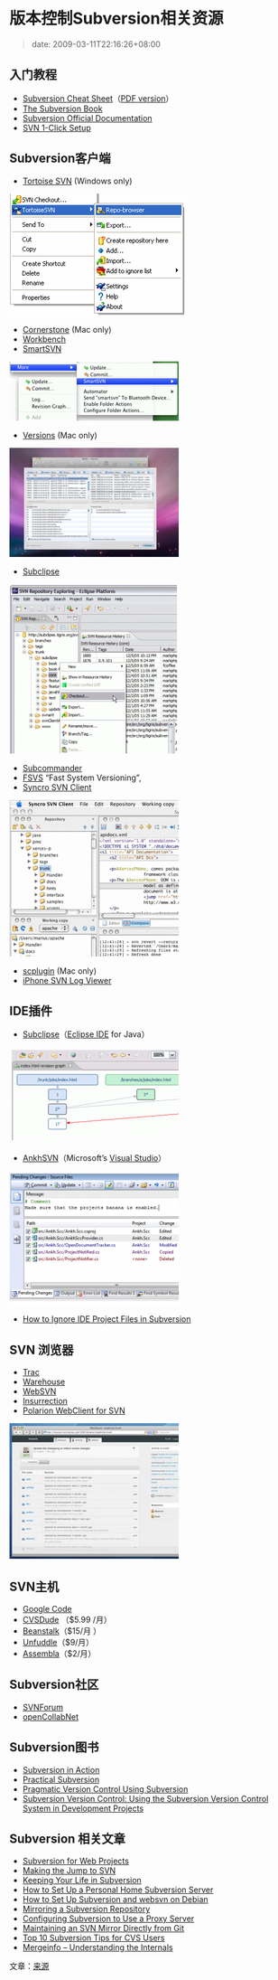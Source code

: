 # 版本控制Subversion相关资源
>date: 2009-03-11T22:16:26+08:00



## 入门教程


* [Subversion Cheat Sheet](http://www.abbeyworkshop.com/howto/misc/svn01/)（[PDF version](http://ariejan.net/upload/svncheatsheet-1.0.1.pdf)）
* [The Subversion Book](http://svnbook.red-bean.com/en/1.5/index.html)
* [Subversion Official Documentation](http://svn.collab.net/svn-doxygen/)
* [SVN 1-Click Setup](http://svn1clicksetup.tigris.org/)


## Subversion客户端


* [Tortoise SVN](http://tortoisesvn.tigris.org/) (Windows only)


[![tortoisesvn](/assets/images/coolshell.cn/wp-content/uploads/2009/03/tortoisesvn.png "tortoisesvn")](/assets/images/coolshell.cn/wp-content/uploads/2009/03/tortoisesvn.png)



* [Cornerstone](http://www.zennaware.com/cornerstone/) (Mac only)
* [Workbench](http://pysvn.tigris.org/)
* [SmartSVN](http://www.syntevo.com/smartsvn/index.html)


[![auto](/assets/images/coolshell.cn/wp-content/uploads/2009/03/auto-300x105.gif "auto")](https://coolshell.cn/wp-content/uploads/2009/03/auto.gif)


* [Versions](http://www.versionsapp.com/) (Mac only)


[![versions](/assets/images/coolshell.cn/wp-content/uploads/2009/03/versions-300x193.jpg "versions")](https://coolshell.cn/wp-content/uploads/2009/03/versions.jpg)


* [Subclipse](http://subclipse.tigris.org/)


[![ecl](/assets/images/coolshell.cn/wp-content/uploads/2009/03/ecl-297x300.gif "ecl")](https://coolshell.cn/wp-content/uploads/2009/03/ecl.gif)


* [Subcommander](http://subcommander.tigris.org/)
* [FSVS](http://fsvs.tigris.org/) “Fast System Versioning”,
* [Syncro SVN Client](http://www.syncrosvnclient.com/)


[![jano](/assets/images/coolshell.cn/wp-content/uploads/2009/03/jano-300x277.gif "jano")](https://coolshell.cn/wp-content/uploads/2009/03/jano.gif)


* [scplugin](http://scplugin.tigris.org/) (Mac only)
* [iPhone SVN Log Viewer](http://www.qaware.de/qasvn/QAsvn.html)


## IDE插件


* [Subclipse](http://subclipse.tigris.org/)（[Eclipse IDE](http://www.eclipse.org/) for Java）


[![subclipse](/assets/images/coolshell.cn/wp-content/uploads/2009/03/subclipse-300x168.png "subclipse")](https://coolshell.cn/wp-content/uploads/2009/03/subclipse.png)



* [AnkhSVN](http://ankhsvn.open.collab.net/)（Microsoft’s [Visual Studio](http://www.microsoft.com/visualstudio/en-us/default.mspx)）


[![ankshsvn](/assets/images/coolshell.cn/wp-content/uploads/2009/03/ankshsvn-300x236.png "ankshsvn")](https://coolshell.cn/wp-content/uploads/2009/03/ankshsvn.png)


* [How to Ignore IDE Project Files in Subversion](https://www.opends.org/wiki/page/ConfiguringSubversionToIgnoreIDEProjectFiles)


## SVN 浏览器


* [Trac](http://trac.edgewall.org/)
* [Warehouse](http://warehouseapp.com/)
* [WebSVN](http://www.websvn.info/)
* [Insurrection](http://insurrection.tigris.org/)
* [Polarion WebClient for SVN](http://www.polarion.org/index.php?page=overview&project=svnwebclient)


[![warehouse2](/assets/images/coolshell.cn/wp-content/uploads/2009/03/warehouse2-300x240.jpg "warehouse2")](https://coolshell.cn/wp-content/uploads/2009/03/warehouse2.jpg)


## SVN主机


* [Google Code](https://code.google.com/)
* [CVSDude](http://cvsdude.com/) （$5.99 /月）
* [Beanstalk](http://www.beanstalkapp.com/)（$15/月 ）
* [Unfuddle](http://unfuddle.com/)（$9/月）
* [Assembla](http://www.assembla.com/)（$2/月）


## Subversion社区


* [SVNForum](http://svnforum.org/)
* [openCollabNet](http://open.collab.net/)


## Subversion图书


* [Subversion in Action](http://www.manning.com/machols/)
* [Practical Subversion](http://www.apress.com/book/view/1590597532)
* [Pragmatic Version Control Using Subversion](http://www.pragprog.com/titles/svn2/pragmatic-version-control-using-subversion)
* [Subversion Version Control: Using the Subversion Version Control System in Development Projects](https://www.amazon.com/Subversion-Version-Control-Development-Projects/dp/0131855182/ref=pd_sim_b_15)


## Subversion 相关文章


* [Subversion for Web Projects](http://athleticsnyc.com/blog/entry/on-using-subversion-for-web-projects)
* [Making the Jump to SVN](http://www.macdevcenter.com/pub/a/mac/2004/08/10/subversion.html)
* [Keeping Your Life in Subversion](http://www.onlamp.com/pub/a/onlamp/2005/01/06/svn_homedir.html)
* [How to Set Up a Personal Home Subversion Server](https://lifehacker.com/software/subversion/hack-attack-how-to-set-up-a-personal-home-subversion-server-188582.php)
* [How to Set Up Subversion and websvn on Debian](http://www.howtoforge.com/debian_subversion_websvn)
* [Mirroring a Subversion Repository](https://www.opends.org/wiki/page/MirroringASubversionRepository)
* [Configuring Subversion to Use a Proxy Server](https://www.opends.org/wiki/page/ConfiguringSubversionToUseAProxyServer)
* [Maintaining an SVN Mirror Directly from Git](http://blog.fallingsnow.net/2007/08/17/maintaining-an-svn-mirror-directly-from-git/)
* [Top 10 Subversion Tips for CVS Users](http://www.onlamp.com/pub/a/onlamp/2004/08/19/subversiontips.html)
* [Mergeinfo – Understanding the Internals](http://www.collab.net/community/subversion/articles/merge-info.html)


文章：[来源](http://www.smashingmagazine.com/2009/03/10/ultimate-round-up-for-version-control-with-subversion/)


